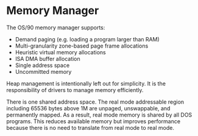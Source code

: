 # Memory Manager

The OS/90 memory manager supports:
- Demand paging (e.g. loading a program larger than RAM)
- Multi-granularity zone-based page frame allocations
- Heuristic virtual memory allocations
- ISA DMA buffer allocation
- Single address space
- Uncommitted memory

Heap management is intentionally left out for simplicity. It is the responsibility of drivers to manage memory efficiently.

There is one shared address space. The real mode addressable region including 65536 bytes above 1M are unpaged, unswappable, and permanently mapped. As a result, real mode memory is shared by all DOS programs. This reduces available memory but improves performance because there is no need to translate from real mode to real mode.

